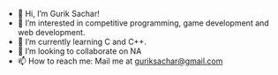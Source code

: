 - 👋 Hi, I’m Gurik Sachar!
- 👀 I’m interested in competitive programming, game development and web development.
- 🌱 I’m currently learning C and C++.
- 💞️ I’m looking to collaborate on NA
- 📫 How to reach me: Mail me at guriksachar@gmail.com

<!---
GurikSachar/GurikSachar is a ✨ special ✨ repository because its `README.md` (this file) appears on your GitHub profile.
You can click the Preview link to take a look at your changes.
--->
